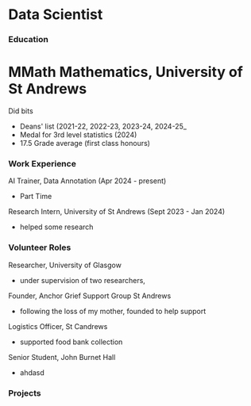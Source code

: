 # Data Scientist

### Education
# MMath Mathematics, University of St Andrews
Did bits
 - Deans' list (2021-22, 2022-23, 2023-24, 2024-25_
 - Medal for 3rd level statistics (2024)
 - 17.5 Grade average (first class honours)

### Work Experience
AI Trainer, Data Annotation (Apr 2024 - present)
 - Part Time

Research Intern, University of St Andrews (Sept 2023 - Jan 2024)
 - helped some research
   
### Volunteer Roles
Researcher, University of Glasgow
 - under supervision of two researchers,  

Founder, Anchor Grief Support Group St Andrews
 - following the loss of my mother, founded to help support 

Logistics Officer, St Candrews
 - supported food bank collection
 
Senior Student, John Burnet Hall
 - ahdasd
   
### Projects
